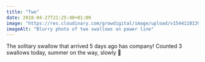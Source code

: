 ```yaml
---
title: "Two"
date: 2018-04-27T21:25:40+01:00
image: "https://res.cloudinary.com/growdigital/image/upload/v1544110139/swallows-40843865805.jpg"
imageAlt: "Blurry photo of two swallows on power line"
---
```


The solitary swallow that arrived 5 days ago has company! Counted 3 swallows today, summer on the way, slowly 🙂

